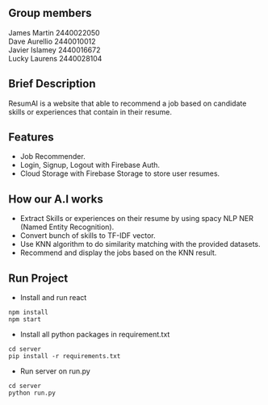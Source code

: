 ## Group members
James Martin 2440022050\
Dave Aurellio 2440010012\
Javier Islamey 2440016672\
Lucky Laurens 2440028104

## Brief Description
ResumAI is a website that able to recommend a job based on candidate skills or experiences that contain in their resume.

## Features
- Job Recommender.
- Login, Signup, Logout with Firebase Auth.
- Cloud Storage with Firebase Storage to store user resumes.

## How our A.I works
- Extract Skills or experiences on their resume by using spacy NLP NER (Named Entity Recognition).
- Convert bunch of skills to TF-IDF vector.
- Use KNN algorithm to do similarity matching with the provided datasets.
- Recommend and display the jobs based on the KNN result.

## Run Project
- Install and run react
```
npm install
npm start
```
- Install all python packages in requirement.txt
```
cd server
pip install -r requirements.txt
```
- Run server on run.py
```
cd server
python run.py
```
